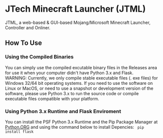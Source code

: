 # JTech Minecraft Launcher (JTML)
JTML, a web-based & GUI-based Mojang/Microsoft Minecraft Launcher, Controller and Onliner.

## How To Use
### Using the Compiled Binaries
You can simply use the compiled excutable binary files in the Releases area for use it when your computer didn't have Python 3.x and Flask. <br/>
WARNING: Currently, we only compile stable executable files (. exe files) for Windows 32/64 bit operating systems. If you need to use the software on 
Linux or MacOS, or need to use a snapshot or development version of the software, please use Python 3.x to run 
the source code or compile executable files compatible with your platform.

### Using Python 3.x Runtime and Flask Enviroment
You can install the PSF Python 3.x Runtime and the Pip Package Manager at [Python.ORG](https://www.python.org/downloads) and using the command below to install Depencies:
<code bgcolor=#000000>
pip install flask
</code>
